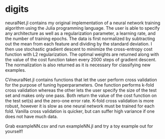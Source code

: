 # digits

neuralNet.jl contains my original implementation of a neural network training algorithm using the Julia programming language.  The user is able to specify any architecture as well as a regularization parameter, a learning rate, and the number of training epochs.  The data is first normalized by subtracting out the mean from each feature and dividing by the standard deviation.  I then use stochastic gradient descent to minimize the cross-entropy cost function with L2 regularization.  The optimal weights are returned along with the value of the cost function taken every 2000 steps of gradient descent.  The normalization is also returned as it is necessary for classifying new examples.

CVneuralNet.jl contains functions that let the user perform cross validation for the purpose of tuning hyperparameters.  One function performs k-fold cross validation whereas the other lets the user specify the size of the test set and makes only one pass.  Both return the value of the cost function on the test set(s) and the zero-one error rate.  K-fold cross validation is more robust, however it is slow as one neural network must be trained for each fold.  Vanilla cross validation is quicker, but can suffer high variance if one does not have much data.

Grab exampleNN.csv and run exampleNN.jl and try a toy example out for yourself!
